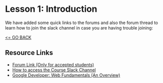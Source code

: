 # Lesson 1: Introduction

We have added some quick links to the forums and also the forum thread to learn how to join the slack channel in case you are having trouble joining:

[<= GO BACK ](../README.md)

## Resource Links

* [Forum Link (Only for accepted students)](https://forums.udacity.com/?forum_path=c/standalone-courses/ud899-emea)
* [How to access the Course Slack Channel](https://discussions.udacity.com/t/how-to-access-the-udacity-slack-channels-workspace-for-this-course/412207/26)
* [Google Developer: Web Fundamentals (An Overview)](https://developers.google.com/web/fundamentals/)

